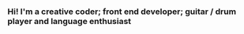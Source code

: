 ### Hi! I'm a creative coder; front end developer; guitar / drum player and language enthusiast


<!---
unique_counter: 66
--->
